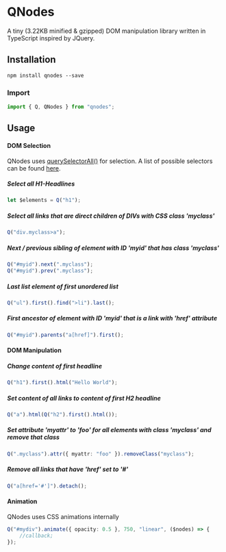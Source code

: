 # QNodes

A tiny (3.22KB minified & gzipped) DOM manipulation library written in TypeScript inspired by JQuery.


## Installation
```shell
npm install qnodes --save
```

### Import
```typescript
import { Q, QNodes } from "qnodes";
```


## Usage


#### DOM Selection
QNodes uses [querySelectorAll()](https://developer.mozilla.org/en-US/docs/Web/API/Document/querySelectorAll) for selection. A list of possible selectors can be found [here](https://developer.mozilla.org/en-US/docs/Web/CSS/CSS_Selectors). 

##### Select all H1-Headlines
```typescript
let $elements = Q("h1"); 
```

##### Select all links that are direct children of DIVs with CSS class 'myclass'
```typescript
Q("div.myclass>a"); 
```

##### Next / previous sibling of element with ID 'myid' that has class 'myclass'
```typescript
Q("#myid").next(".myclass"); 
Q("#myid").prev(".myclass"); 
```

##### Last list element of first unordered list
```typescript
Q("ul").first().find(">li").last();
```

##### First ancestor of element with ID 'myid' that is a link with 'href' attribute
```typescript
Q("#myid").parents("a[href]").first();
```

#### DOM Manipulation

##### Change content of first headline
```typescript
Q("h1").first().html("Hello World");
```

##### Set content of all links to content of first H2 headline
```typescript
Q("a").html(Q("h2").first().html());
```

##### Set attribute 'myattr' to 'foo' for all elements with class 'myclass' and remove that class
```typescript
Q(".myclass").attr({ myattr: "foo" }).removeClass("myclass");
```

##### Remove all links that have 'href' set to '#'
```typescript
Q("a[href='#']").detach();
```

#### Animation
QNodes uses CSS animations internally
```typescript
Q("#mydiv").animate({ opacity: 0.5 }, 750, "linear", ($nodes) => {
	//callback;
});
```


